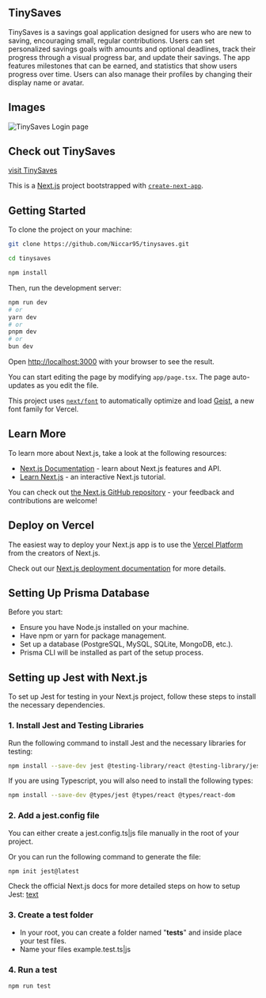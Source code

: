 ## TinySaves

TinySaves is a savings goal application designed for users who are new to saving, encouraging small, regular contributions. Users can set personalized savings goals with amounts and optional deadlines, track their progress through a visual progress bar, and update their savings. The app features milestones that can be earned, and statistics that show users progress over time. Users can also manage their profiles by changing their display name or avatar.

## Images

![TinySaves Login page](/loginPage.png)

## Check out TinySaves

[visit TinySaves](https://tinysaves.vercel.app/)

This is a [Next.js](https://nextjs.org) project bootstrapped with [`create-next-app`](https://nextjs.org/docs/app/api-reference/cli/create-next-app).

## Getting Started

To clone the project on your machine:

```bash
git clone https://github.com/Niccar95/tinysaves.git

cd tinysaves

npm install
```

Then, run the development server:

```bash
npm run dev
# or
yarn dev
# or
pnpm dev
# or
bun dev
```

Open [http://localhost:3000](http://localhost:3000) with your browser to see the result.

You can start editing the page by modifying `app/page.tsx`. The page auto-updates as you edit the file.

This project uses [`next/font`](https://nextjs.org/docs/app/building-your-application/optimizing/fonts) to automatically optimize and load [Geist](https://vercel.com/font), a new font family for Vercel.

## Learn More

To learn more about Next.js, take a look at the following resources:

- [Next.js Documentation](https://nextjs.org/docs) - learn about Next.js features and API.
- [Learn Next.js](https://nextjs.org/learn) - an interactive Next.js tutorial.

You can check out [the Next.js GitHub repository](https://github.com/vercel/next.js) - your feedback and contributions are welcome!

## Deploy on Vercel

The easiest way to deploy your Next.js app is to use the [Vercel Platform](https://vercel.com/new?utm_medium=default-template&filter=next.js&utm_source=create-next-app&utm_campaign=create-next-app-readme) from the creators of Next.js.

Check out our [Next.js deployment documentation](https://nextjs.org/docs/app/building-your-application/deploying) for more details.

## Setting Up Prisma Database

Before you start:

- Ensure you have Node.js installed on your machine.
- Have npm or yarn for package management.
- Set up a database (PostgreSQL, MySQL, SQLite, MongoDB, etc.).
- Prisma CLI will be installed as part of the setup process.

## Setting up Jest with Next.js

To set up Jest for testing in your Next.js project, follow these steps to install the necessary dependencies.

### 1. Install Jest and Testing Libraries

Run the following command to install Jest and the necessary libraries for testing:

```bash
npm install --save-dev jest @testing-library/react @testing-library/jest-dom @testing-library/user-event jest-environment-jsdom ts-jest
```

If you are using Typescript, you will also need to install the following types:

```bash
npm install --save-dev @types/jest @types/react @types/react-dom
```

### 2. Add a jest.config file

You can either create a jest.config.ts|js file manually in the root of your project.

Or you can run the following command to generate the file:

```bash
npm init jest@latest
```

Check the official Next.js docs for more detailed steps on how to setup Jest: [text](https://nextjs.org/docs/app/building-your-application/testing/jest#quickstart)

### 3. Create a test folder

- In your root, you can create a folder named "**tests**" and inside place your test files.
- Name your files example.test.ts|js

### 4. Run a test

```bash
npm run test
```
